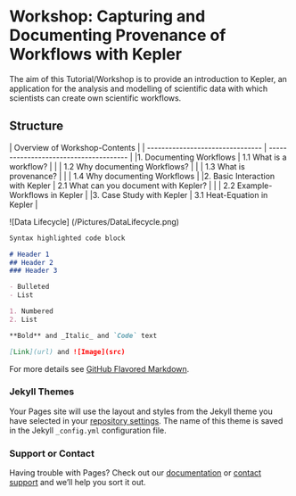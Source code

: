 # Workshop: Capturing and Documenting Provenance of Workflows with Kepler
The aim of this Tutorial/Workshop is to provide an introduction to Kepler, an application for the
analysis and modelling of scientific data with which scientists can create own scientific workflows.


## Structure

|                     Overview of Workshop-Contents                          |
| -------------------------------- | -------------------------------------- |
|1. Documenting Workflows          | 1.1 What is a workflow?                |
|                                  | 1.2 Why documenting Workflows?         |
|                                  | 1.3 What is provenance?                |
|                                  | 1.4 Why documenting Workflows          |
|2. Basic Interaction with Kepler  | 2.1 What can you document with Kepler? |
|                                  | 2.2 Example-Workflows in Kepler        |
|3. Case Study with Kepler         | 3.1 Heat-Equation in Kepler            |

![Data Lifecycle]
(/Pictures/DataLifecycle.png)

```markdown
Syntax highlighted code block

# Header 1
## Header 2
### Header 3

- Bulleted
- List

1. Numbered
2. List

**Bold** and _Italic_ and `Code` text

[Link](url) and ![Image](src)
```

For more details see [GitHub Flavored Markdown](https://guides.github.com/features/mastering-markdown/).

### Jekyll Themes

Your Pages site will use the layout and styles from the Jekyll theme you have selected in your [repository settings](https://github.com/PAULUAPAUL/MOSD_Project/settings). The name of this theme is saved in the Jekyll `_config.yml` configuration file.

### Support or Contact

Having trouble with Pages? Check out our [documentation](https://help.github.com/categories/github-pages-basics/) or [contact support](https://github.com/contact) and we’ll help you sort it out.
